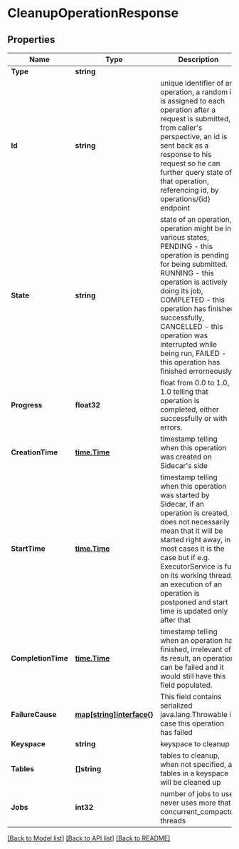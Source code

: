 # CleanupOperationResponse

## Properties

Name | Type | Description | Notes
------------ | ------------- | ------------- | -------------
**Type** | **string** |  | 
**Id** | **string** | unique identifier of an operation, a random id is assigned to each operation after a request is submitted, from caller&#39;s perspective, an id is sent back as a response to his request so he can further query state of that operation, referencing id, by operations/{id} endpoint  | 
**State** | **string** | state of an operation, operation might be in various states, PENDING - this operation is pending for being submitted. RUNNING - this operation is actively doing its job, COMPLETED - this operation has finished successfully, CANCELLED - this operation was interrupted while being run, FAILED - this operation has finished errorneously  | 
**Progress** | **float32** | float from 0.0 to 1.0, 1.0 telling that operation is completed, either successfully or with errors.  | 
**CreationTime** | [**time.Time**](time.Time.md) | timestamp telling when this operation was created on Sidecar&#39;s side  | 
**StartTime** | [**time.Time**](time.Time.md) | timestamp telling when this operation was started by Sidecar, if an operation is created, it does not necessarily mean that it will be started right away, in most cases it is the case but if e.g. ExecutorService is full on its working thread, an execution of an operation is postponed and start time is updated only after that  | [optional] 
**CompletionTime** | [**time.Time**](time.Time.md) | timestamp telling when an operation has finished, irrelevant of its result, an operation can be failed and it would still have this field populated.  | [optional] 
**FailureCause** | [**map[string]interface{}**](.md) | This field contains serialized java.lang.Throwable in case this operation has failed  | [optional] 
**Keyspace** | **string** | keyspace to cleanup  | 
**Tables** | **[]string** | tables to cleanup, when not specified, all tables in a keyspace will be cleaned up  | [optional] 
**Jobs** | **int32** | number of jobs to use, never uses more that concurrent_compactor threads  | [optional] 

[[Back to Model list]](../README.md#documentation-for-models) [[Back to API list]](../README.md#documentation-for-api-endpoints) [[Back to README]](../README.md)


